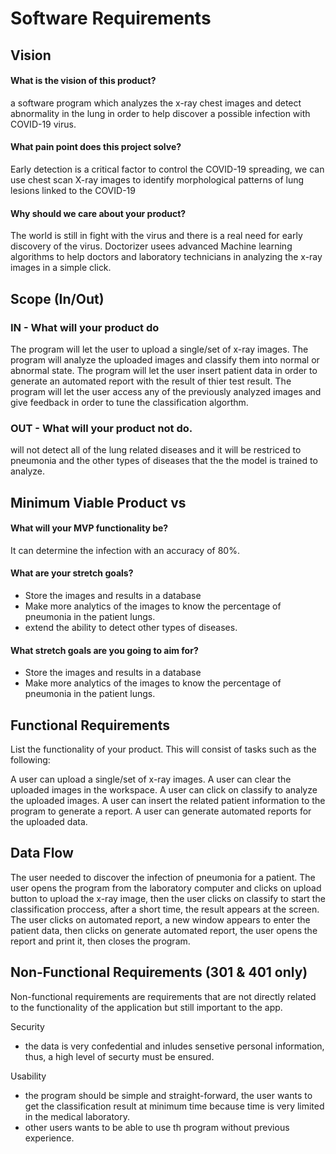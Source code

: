 
# Software Requirements
## Vision

#### What is the vision of this product?
a software program which analyzes the x-ray chest images and detect abnormality in the lung in order to help discover a possible infection with COVID-19 virus. 

#### What pain point does this project solve?
Early detection is a critical factor to control the COVID-19 spreading, we can use chest scan X-ray images to identify morphological patterns of lung lesions linked to the COVID-19

#### Why should we care about your product?
The world is still in fight with the virus and there is a real need for early discovery of the virus. Doctorizer usees advanced Machine learning algorithms to help doctors and laboratory technicians in analyzing the x-ray images in a simple click.

## Scope (In/Out)

### IN - What will your product do

The program will let the user to upload a single/set of x-ray images.
The program will analyze the uploaded images and classify them into normal or abnormal state.
The program will let the user insert patient data in order to generate an automated report with the result of thier test result.
The program will let the user access any of the previously analyzed images and give feedback in order to tune the classification algorthm.

### OUT - What will your product not do.
will not detect all of the lung related diseases and it will be restriced to pneumonia and the other types of diseases that the the model is trained to analyze. 

## Minimum Viable Product vs

#### What will your MVP functionality be?
It can determine the infection with an accuracy of 80%.

#### What are your stretch goals?
-  Store the images and results in a database
- Make more analytics of the images to know the percentage of pneumonia in the patient lungs.
- extend the ability to detect other types of diseases.
 
#### What stretch goals are you going to aim for?
-  Store the images and results in a database
- Make more analytics of the images to know the percentage of pneumonia in the patient lungs.


## Functional Requirements

List the functionality of your product. This will consist of tasks such as the following:

A user can upload a single/set of x-ray images.
A user can clear the uploaded images in the workspace.
A user can click on classify to analyze the uploaded images.
A user can insert the related patient information to the program to generate a report.
A user can generate automated reports for the uploaded data.


## Data Flow
The user needed to discover the infection of pneumonia for a patient. The user opens the program from the laboratory computer and clicks on upload button to upload the x-ray image, then the user clicks on classify to start the classification proccess, after a short time, the result appears at the screen. The user clicks on automated report, a new window appears to enter the patient data, then clicks on generate automated report, the user opens the report and print it, then closes the program.


## Non-Functional Requirements (301 & 401 only)

Non-functional requirements are requirements that are not directly related to the functionality of the application but still important to the app.


Security 
- the data is very confedential and inludes sensetive personal information, thus, a high level of securty must be ensured.

Usability 
- the program should be simple and straight-forward, the user wants to get the classification result at minimum time because time is very limited in the medical laboratory.
- other users wants to be able to use th program without previous experience. 

